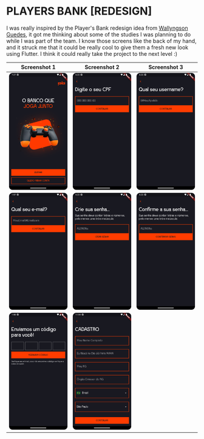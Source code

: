 # PLAYERS BANK [REDESIGN]

I was really inspired by the Player's Bank redesign idea from [Wallyngson Guedes](https://www.behance.net/gallery/160208549/Players-Bank-Redesign), it got me thinking about some of the studies I was planning to do while I was part of the team. I know those screens like the back of my hand, and it struck me that it could be really cool to give them a fresh new look using Flutter. I think it could really take the project to the next level :)


Screenshot 1 | Screenshot 2  | Screenshot 3
:-: | :-: | :-:
|![](https://github.com/julianasalafia/PlayersBankRedesign/blob/main/screenshots/login_page.png) |![](https://github.com/julianasalafia/PlayersBankRedesign/blob/main/screenshots/document_page.png) | ![](https://github.com/julianasalafia/PlayersBankRedesign/blob/main/screenshots/nickname_page.png)|
|![](https://github.com/julianasalafia/PlayersBankRedesign/blob/main/screenshots/email_page.png) |![](https://github.com/julianasalafia/PlayersBankRedesign/blob/main/screenshots/create_password_page.png) | ![](https://github.com/julianasalafia/PlayersBankRedesign/blob/main/screenshots/confirm_password_page.png)|
|![](https://github.com/julianasalafia/PlayersBankRedesign/blob/main/screenshots/code_confirmation_page.png) |![](https://github.com/julianasalafia/PlayersBankRedesign/blob/main/screenshots/user_data_page.png) | ![]()|
